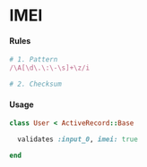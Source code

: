 # IMEI

#### Rules

```ruby
# 1. Pattern
/\A[\d\.\:\-\s]+\z/i

# 2. Checksum
```

#### Usage

```ruby
class User < ActiveRecord::Base

  validates :input_0, imei: true

end
```
